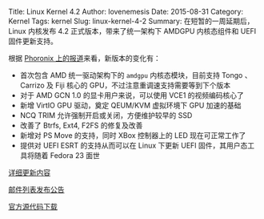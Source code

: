 ﻿Title: Linux Kernel 4.2
Author: lovenemesis
Date: 2015-08-31
Category: Kernel
Tags: kernel
Slug: linux-kernel-4-2
Summary: 在短暂的一周延期后，Linux 内核发布 4.2 正式版本，带来了统一架构下 AMDGPU 内核态组件和  UEFI 固件更新支持。

根据 [Phoronix 上的报道](http://www.phoronix.com/scan.php?page=article&item=linux-42-features)来看，新版本的变化有：

* 首次包含 AMD 统一驱动架构下的 `amdgpu` 内核态模块，目前支持 Tongo 、Carrizo 及 Fiji 核心的 GPU，不过注意重调速支持需要等到下个版本
* 对于 AMD GCN 1.0 的显卡用户来说，可以使用 VCE1 的视频编码核心了
* 新增 VirtIO GPU 驱动，奠定 QEUM/KVM 虚拟环境下 GPU 加速的基础
* NCQ TRIM 允许强制开启或关闭，方便维护较早的 SSD
* 改善了 Btrfs, Ext4, F2FS 的修复及改善
* 新增对 PS Move 的支持，同时 XBox 控制器上的 LED 现在可正常工作了
* 提供对 UEFI ESRT 的支持从而可以在 Linux 下更新 UEFI 固件，其用户态工具将随着 Fedora 23 面世


[详细更新内容](http://kernelnewbies.org/Linux_4.2)

[邮件列表发布公告](http://lkml.iu.edu/hypermail/linux/kernel/1508.3/04416.html)

[官方源代码下载](https://kernel.org/pub/linux/kernel/v4.x/linux-4.2.tar.xz)